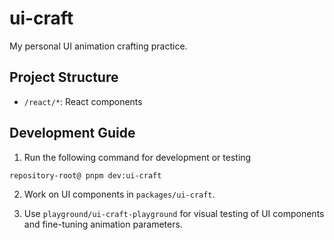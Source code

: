 # ui-craft

My personal UI animation crafting practice.

## Project Structure

- `/react/*`: React components

## Development Guide

1. Run the following command for development or testing

```bash
repository-root@ pnpm dev:ui-craft
```

2. Work on UI components in `packages/ui-craft`.

3. Use `playground/ui-craft-playground` for visual testing of UI components and fine-tuning animation parameters.
